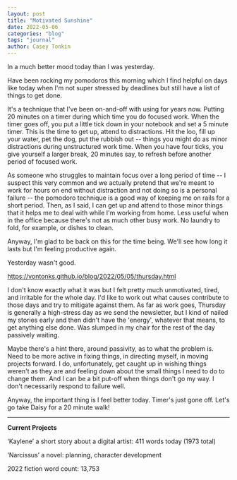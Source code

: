 ```yaml
---
layout: post
title: "Motivated Sunshine"
date: 2022-05-06
categories: "blog"
tags: "journal"
author: Casey Tonkin
---
```


In a much better mood today than I was yesterday. 

Have been rocking my pomodoros this morning which I find helpful on days like today when I'm not super stressed by deadlines but still have a list of things to get done.

It's a technique that I've been on-and-off with using for years now. Putting 20 minutes on a timer during which time you do focused work. When the timer goes off, you put a
little tick down in your notebook and set a 5 minute timer. This is the time to get up, attend to distractions. Hit the loo, fill up your water, pet the dog, put the rubbish out --
 things you might do as minor distractions during unstructured work time. When you have four ticks, you give yourself a larger break, 20 minutes say, to refresh before another
 period of focused work.

As someone who struggles to maintain focus over a long period of time -- I suspect this very common and we actually pretend that we're meant to work for hours on end without
 distraction and not doing so is a personal failure -- the pomodoro technique is a good way of keeping me on rails for a short period. Then, as I said, I can get up and 
attend to those minor things that it helps me to deal with while I'm working from home. Less useful when in the office because there's not as much other busy work. No laundry
 to fold, for example, or dishes to clean.
 
Anyway, I'm glad to be back on this for the time being. We'll see how long it lasts but I'm feeling productive again.

Yesterday wasn't good.

<a href = 'https://vontonks.github.io/blog/2022/05/05/thursday.html'>https://vontonks.github.io/blog/2022/05/05/thursday.html</a>

I don't know exactly what it was but I felt pretty much unmotivated, tired, and irritable for the whole day. I'd like to work out what causes contribute to those days 
and try to mitigate against them. As far as work goes, Thursday is generally a high-stress day as we send the newsletter, but I kind of nailed my stories early and then
 didn't have the 'energy', whatever that means, to get anything else done. Was slumped in my chair for the rest of the day passively waiting.
 
Maybe there's a hint there, around passivity, as to what the problem is. Need to be more active in fixing things, in directing myself, in moving projects forward. I do, 
unfortunately, get caught up in wishing things weren't as they are and feeling down about the small things I need to do to change them. And I can be a bit put-off when 
things don't go my way. I don't necessarily respond to failure well.

Anyway, the important thing is I feel better today. Timer's just gone off. Let's go take Daisy for a 20 minute walk!

__________
<strong>Current Projects</strong>

‘Kaylene’ a short story about a digital artist: 411 words today (1973 total)

‘Narcissus’ a novel: planning, character development

2022 fiction word count: 13,753
